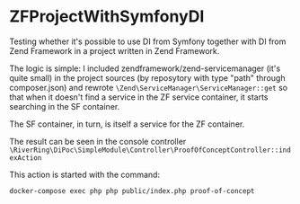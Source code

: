 # ZFProjectWithSymfonyDI 
                                    
Testing whether it's possible to use DI from Symfony together with DI from Zend Framework in a project written in Zend Framework.

The logic is simple: I included zendframework/zend-servicemanager (it's quite small) in the project sources (by reposytory with type "path" through composer.json) and rewrote ```\Zend\ServiceManager\ServiceManager::get``` so that when it doesn't find a service in the ZF service container, it starts searching in the SF container.

The SF container, in turn, is itself a service for the ZF container.
                                                   

The result can be seen in the console controller ```\RiverRing\DiPoc\SimpleModule\Controller\ProofOfConceptController::indexAction```

This action is started with the command:

```bash
docker-compose exec php php public/index.php proof-of-concept
```
